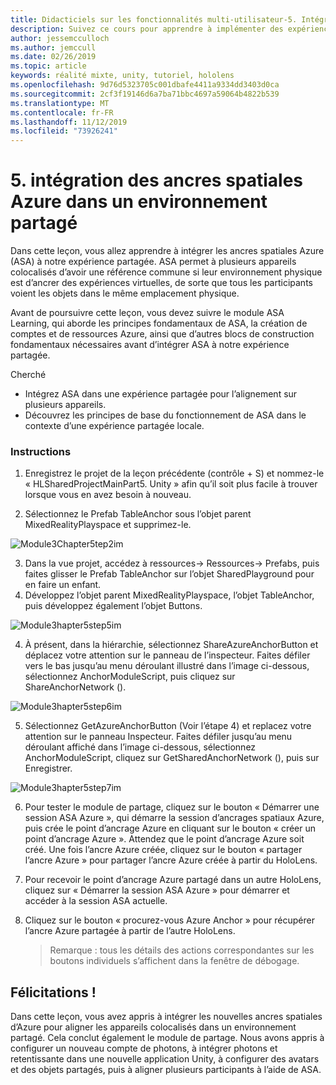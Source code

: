 ```yaml
---
title: Didacticiels sur les fonctionnalités multi-utilisateur-5. Intégration des ancres spatiales Azure dans un environnement partagé
description: Suivez ce cours pour apprendre à implémenter des expériences partagées multi-utilisateur dans une application HoloLens 2.
author: jessemcculloch
ms.author: jemccull
ms.date: 02/26/2019
ms.topic: article
keywords: réalité mixte, unity, tutoriel, hololens
ms.openlocfilehash: 9d76d5323705c001dbafe4411a9334dd3403d0ca
ms.sourcegitcommit: 2cf3f19146d6a7ba71bbc4697a59064b4822b539
ms.translationtype: MT
ms.contentlocale: fr-FR
ms.lasthandoff: 11/12/2019
ms.locfileid: "73926241"
---
```

# <a name="5-integrating-azure-spatial-anchors-into-a-shared-experience"></a>5. intégration des ancres spatiales Azure dans un environnement partagé

Dans cette leçon, vous allez apprendre à intégrer les ancres spatiales Azure (ASA) à notre expérience partagée. ASA permet à plusieurs appareils colocalisés d’avoir une référence commune si leur environnement physique est d’ancrer des expériences virtuelles, de sorte que tous les participants voient les objets dans le même emplacement physique.

Avant de poursuivre cette leçon, vous devez suivre le module ASA Learning, qui aborde les principes fondamentaux de ASA, la création de comptes et de ressources Azure, ainsi que d’autres blocs de construction fondamentaux nécessaires avant d’intégrer ASA à notre expérience partagée.

Cherché

- Intégrez ASA dans une expérience partagée pour l’alignement sur plusieurs appareils.
- Découvrez les principes de base du fonctionnement de ASA dans le contexte d’une expérience partagée locale.

### <a name="instructions"></a>Instructions

1. Enregistrez le projet de la leçon précédente (contrôle + S) et nommez-le « HLSharedProjectMainPart5. Unity » afin qu’il soit plus facile à trouver lorsque vous en avez besoin à nouveau.

2. Sélectionnez le Prefab TableAnchor sous l’objet parent MixedRealityPlayspace et supprimez-le.

![Module3Chapter5tep2im](images/module3chapter5step2im.PNG)

3.  Dans la vue projet, accédez à ressources-> Ressources-> Prefabs, puis faites glisser le Prefab TableAnchor sur l’objet SharedPlayground pour en faire un enfant.
4.  Développez l’objet parent MixedRealityPlayspace, l’objet TableAnchor, puis développez également l’objet Buttons. 

![Module3hapter5step5im](images/module3chapter5step5im.PNG)

4. À présent, dans la hiérarchie, sélectionnez ShareAzureAnchorButton et déplacez votre attention sur le panneau de l’inspecteur. Faites défiler vers le bas jusqu’au menu déroulant illustré dans l’image ci-dessous, sélectionnez AnchorModuleScript, puis cliquez sur ShareAnchorNetwork ().

![Module3hapter5step6im](images/module3chapter5step6im.PNG)

5. Sélectionnez GetAzureAnchorButton (Voir l’étape 4) et replacez votre attention sur le panneau Inspecteur. Faites défiler jusqu’au menu déroulant affiché dans l’image ci-dessous, sélectionnez AnchorModuleScript, cliquez sur GetSharedAnchorNetwork (), puis sur Enregistrer.

![Module3hapter5step7im](images/module3chapter5step7im.PNG)

6. Pour tester le module de partage, cliquez sur le bouton « Démarrer une session ASA Azure », qui démarre la session d’ancrages spatiaux Azure, puis crée le point d’ancrage Azure en cliquant sur le bouton « créer un point d’ancrage Azure ». Attendez que le point d’ancrage Azure soit créé. Une fois l’ancre Azure créée, cliquez sur le bouton « partager l’ancre Azure » pour partager l’ancre Azure créée à partir du HoloLens.

7. Pour recevoir le point d’ancrage Azure partagé dans un autre HoloLens, cliquez sur « Démarrer la session ASA Azure » pour démarrer et accéder à la session ASA actuelle.

8. Cliquez sur le bouton « procurez-vous Azure Anchor » pour récupérer l’ancre Azure partagée à partir de l’autre HoloLens.

   > Remarque : tous les détails des actions correspondantes sur les boutons individuels s’affichent dans la fenêtre de débogage.

## <a name="congratulations"></a>Félicitations !

Dans cette leçon, vous avez appris à intégrer les nouvelles ancres spatiales d’Azure pour aligner les appareils colocalisés dans un environnement partagé. Cela conclut également le module de partage. Nous avons appris à configurer un nouveau compte de photons, à intégrer photons et retentissante dans une nouvelle application Unity, à configurer des avatars et des objets partagés, puis à aligner plusieurs participants à l’aide de ASA. 

